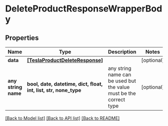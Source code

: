 # DeleteProductResponseWrapperBody


## Properties
Name | Type | Description | Notes
------------ | ------------- | ------------- | -------------
**data** | [**[TeslaProductDeleteResponse]**](TeslaProductDeleteResponse.md) |  | [optional] 
**any string name** | **bool, date, datetime, dict, float, int, list, str, none_type** | any string name can be used but the value must be the correct type | [optional]

[[Back to Model list]](../README.md#documentation-for-models) [[Back to API list]](../README.md#documentation-for-api-endpoints) [[Back to README]](../README.md)


